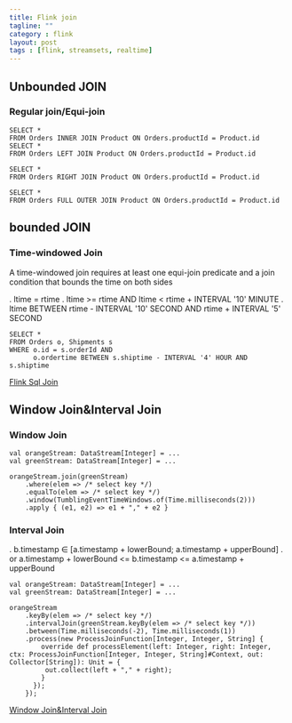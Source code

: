 ```yaml
---
title: Flink join
tagline: ""
category : flink
layout: post
tags : [flink, streamsets, realtime]
---
```


## Unbounded JOIN
### Regular join/Equi-join
```
SELECT *
FROM Orders INNER JOIN Product ON Orders.productId = Product.id
SELECT *
FROM Orders LEFT JOIN Product ON Orders.productId = Product.id

SELECT *
FROM Orders RIGHT JOIN Product ON Orders.productId = Product.id

SELECT *
FROM Orders FULL OUTER JOIN Product ON Orders.productId = Product.id
```
## bounded JOIN
### Time-windowed Join  

A time-windowed join requires at least one equi-join predicate and a join condition that bounds the time on both sides

. ltime = rtime
. ltime >= rtime AND ltime < rtime + INTERVAL '10' MINUTE
. ltime BETWEEN rtime - INTERVAL '10' SECOND AND rtime + INTERVAL '5' SECOND

```
SELECT *
FROM Orders o, Shipments s
WHERE o.id = s.orderId AND
      o.ordertime BETWEEN s.shiptime - INTERVAL '4' HOUR AND s.shiptime
```   
[Flink Sql Join](https://ci.apache.org/projects/flink/flink-docs-master/dev/table/sql.html)

## Window Join&Interval Join

### Window Join

```
val orangeStream: DataStream[Integer] = ...
val greenStream: DataStream[Integer] = ...

orangeStream.join(greenStream)
    .where(elem => /* select key */)
    .equalTo(elem => /* select key */)
    .window(TumblingEventTimeWindows.of(Time.milliseconds(2)))
    .apply { (e1, e2) => e1 + "," + e2 }
```

### Interval Join   
. b.timestamp ∈ [a.timestamp + lowerBound; a.timestamp + upperBound] 
. or a.timestamp + lowerBound <= b.timestamp <= a.timestamp + upperBound

```
val orangeStream: DataStream[Integer] = ...
val greenStream: DataStream[Integer] = ...

orangeStream
    .keyBy(elem => /* select key */)
    .intervalJoin(greenStream.keyBy(elem => /* select key */))
    .between(Time.milliseconds(-2), Time.milliseconds(1))
    .process(new ProcessJoinFunction[Integer, Integer, String] {
        override def processElement(left: Integer, right: Integer, ctx: ProcessJoinFunction[Integer, Integer, String]#Context, out: Collector[String]): Unit = {
         out.collect(left + "," + right); 
        }
      });
    });
```
[Window Join&Interval Join](https://ci.apache.org/projects/flink/flink-docs-master/dev/stream/operators/joining.html)
